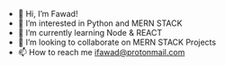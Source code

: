 - 👋 Hi, I’m Fawad!
- 👀 I’m interested in Python and MERN STACK
- 🌱 I’m currently learning Node & REACT
- 💞️ I’m looking to collaborate on MERN STACK Projects
- 📫 How to reach me ifawad@protonmail.com

<!---
ffawadii/ffawadii is a ✨ special ✨ repository because its `README.md` (this file) appears on your GitHub profile.
You can click the Preview link to take a look at your changes.
--->
